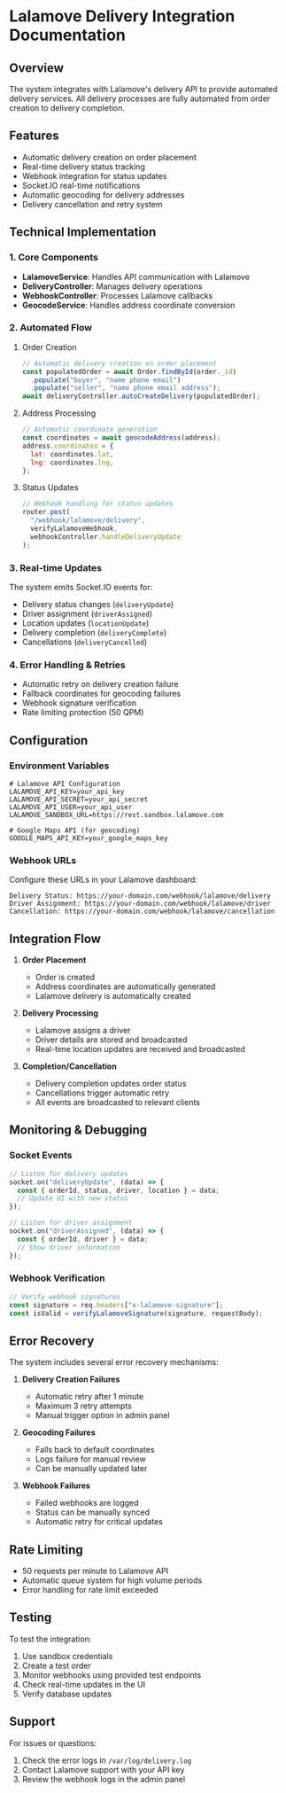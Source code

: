 # Lalamove Delivery Integration Documentation

## Overview

The system integrates with Lalamove's delivery API to provide automated delivery services. All delivery processes are fully automated from order creation to delivery completion.

## Features

- Automatic delivery creation on order placement
- Real-time delivery status tracking
- Webhook integration for status updates
- Socket.IO real-time notifications
- Automatic geocoding for delivery addresses
- Delivery cancellation and retry system

## Technical Implementation

### 1. Core Components

- **LalamoveService**: Handles API communication with Lalamove
- **DeliveryController**: Manages delivery operations
- **WebhookController**: Processes Lalamove callbacks
- **GeocodeService**: Handles address coordinate conversion

### 2. Automated Flow

1. Order Creation

   ```javascript
   // Automatic delivery creation on order placement
   const populatedOrder = await Order.findById(order._id)
     .populate("buyer", "name phone email")
     .populate("seller", "name phone email address");
   await deliveryController.autoCreateDelivery(populatedOrder);
   ```

2. Address Processing

   ```javascript
   // Automatic coordinate generation
   const coordinates = await geocodeAddress(address);
   address.coordinates = {
     lat: coordinates.lat,
     lng: coordinates.lng,
   };
   ```

3. Status Updates
   ```javascript
   // Webhook handling for status updates
   router.post(
     "/webhook/lalamove/delivery",
     verifyLalamoveWebhook,
     webhookController.handleDeliveryUpdate
   );
   ```

### 3. Real-time Updates

The system emits Socket.IO events for:

- Delivery status changes (`deliveryUpdate`)
- Driver assignment (`driverAssigned`)
- Location updates (`locationUpdate`)
- Delivery completion (`deliveryComplete`)
- Cancellations (`deliveryCancelled`)

### 4. Error Handling & Retries

- Automatic retry on delivery creation failure
- Fallback coordinates for geocoding failures
- Webhook signature verification
- Rate limiting protection (50 QPM)

## Configuration

### Environment Variables

```env
# Lalamove API Configuration
LALAMOVE_API_KEY=your_api_key
LALAMOVE_API_SECRET=your_api_secret
LALAMOVE_API_USER=your_api_user
LALAMOVE_SANDBOX_URL=https://rest.sandbox.lalamove.com

# Google Maps API (for geocoding)
GOOGLE_MAPS_API_KEY=your_google_maps_key
```

### Webhook URLs

Configure these URLs in your Lalamove dashboard:

```
Delivery Status: https://your-domain.com/webhook/lalamove/delivery
Driver Assignment: https://your-domain.com/webhook/lalamove/driver
Cancellation: https://your-domain.com/webhook/lalamove/cancellation
```

## Integration Flow

1. **Order Placement**

   - Order is created
   - Address coordinates are automatically generated
   - Lalamove delivery is automatically created

2. **Delivery Processing**

   - Lalamove assigns a driver
   - Driver details are stored and broadcasted
   - Real-time location updates are received and broadcasted

3. **Completion/Cancellation**
   - Delivery completion updates order status
   - Cancellations trigger automatic retry
   - All events are broadcasted to relevant clients

## Monitoring & Debugging

### Socket Events

```javascript
// Listen for delivery updates
socket.on("deliveryUpdate", (data) => {
  const { orderId, status, driver, location } = data;
  // Update UI with new status
});

// Listen for driver assignment
socket.on("driverAssigned", (data) => {
  const { orderId, driver } = data;
  // Show driver information
});
```

### Webhook Verification

```javascript
// Verify webhook signatures
const signature = req.headers["x-lalamove-signature"];
const isValid = verifyLalamoveSignature(signature, requestBody);
```

## Error Recovery

The system includes several error recovery mechanisms:

1. **Delivery Creation Failures**

   - Automatic retry after 1 minute
   - Maximum 3 retry attempts
   - Manual trigger option in admin panel

2. **Geocoding Failures**

   - Falls back to default coordinates
   - Logs failure for manual review
   - Can be manually updated later

3. **Webhook Failures**
   - Failed webhooks are logged
   - Status can be manually synced
   - Automatic retry for critical updates

## Rate Limiting

- 50 requests per minute to Lalamove API
- Automatic queue system for high volume periods
- Error handling for rate limit exceeded

## Testing

To test the integration:

1. Use sandbox credentials
2. Create a test order
3. Monitor webhooks using provided test endpoints
4. Check real-time updates in the UI
5. Verify database updates

## Support

For issues or questions:

1. Check the error logs in `/var/log/delivery.log`
2. Contact Lalamove support with your API key
3. Review the webhook logs in the admin panel
